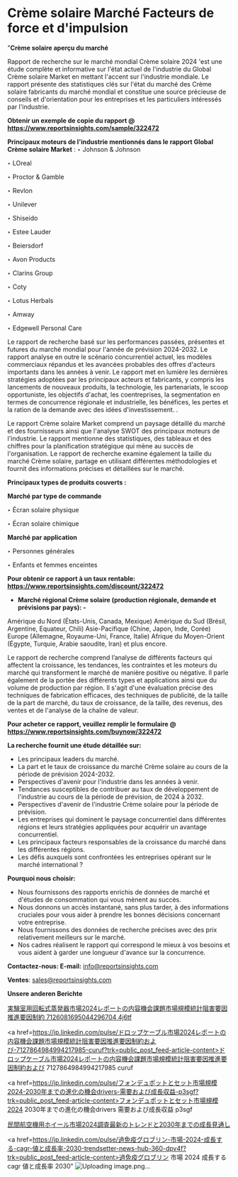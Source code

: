 # Crème solaire Marché Facteurs de force et d'impulsion

"<strong>Crème solaire aperçu du marché</strong>

Rapport de recherche sur le marché mondial Crème solaire 2024 'est une étude complète et informative sur l'état actuel de l'industrie du Global Crème solaire Market en mettant l'accent sur l'industrie mondiale. Le rapport présente des statistiques clés sur l'état du marché des Crème solaire fabricants du marché mondial et constitue une source précieuse de conseils et d'orientation pour les entreprises et les particuliers intéressés par l'industrie.

<strong>Obtenir un exemple de copie du rapport @ <a href=https://www.reportsinsights.com/sample/322472>https://www.reportsinsights.com/sample/322472</a></strong>

<strong>Principaux moteurs de l'industrie mentionnés dans le rapport Global Crème solaire Market</strong> :
‣ Johnson & Johnson

‣ LOreal

‣ Proctor & Gamble

‣ Revlon

‣ Unilever

‣ Shiseido

‣ Estee Lauder

‣ Beiersdorf

‣ Avon Products

‣ Clarins Group

‣ Coty

‣ Lotus Herbals

‣ Amway

‣ Edgewell Personal Care

Le rapport de recherche basé sur les performances passées, présentes et futures du marché mondial pour l'année de prévision 2024-2032. Le rapport analyse en outre le scénario concurrentiel actuel, les modèles commerciaux répandus et les avancées probables des offres d'acteurs importants dans les années à venir. Le rapport met en lumière les dernières stratégies adoptées par les principaux acteurs et fabricants, y compris les lancements de nouveaux produits, la technologie, les partenariats, le scoop opportuniste, les objectifs d'achat, les coentreprises, la segmentation en termes de concurrence régionale et industrielle, les bénéfices, les pertes et la ration de la demande avec des idées d'investissement. .

Le rapport Crème solaire Market comprend un paysage détaillé du marché et des fournisseurs ainsi que l'analyse SWOT des principaux moteurs de l'industrie. Le rapport mentionne des statistiques, des tableaux et des chiffres pour la planification stratégique qui mène au succès de l'organisation. Le rapport de recherche examine également la taille du marché Crème solaire, partage en utilisant différentes méthodologies et fournit des informations précises et détaillées sur le marché.

<strong>Principaux types de produits couverts :</strong>

<strong>Marché par type de commande</Strong>

‣ Écran solaire physique

‣ Écran solaire chimique

<strong>Marché par application</Strong>

‣ Personnes générales

‣ Enfants et femmes enceintes

<strong>Pour obtenir ce rapport à un taux rentable: <a href=https://www.reportsinsights.com/discount/322472>https://www.reportsinsights.com/discount/322472</a></strong>
<ul>
  <li><strong>Marché régional Crème solaire (production régionale, demande et prévisions par pays): -</strong></li>
</ul>
Amérique du Nord (États-Unis, Canada, Mexique)
Amérique du Sud (Brésil, Argentine, Equateur, Chili)
Asie-Pacifique (Chine, Japon, Inde, Corée)
Europe (Allemagne, Royaume-Uni, France, Italie)
Afrique du Moyen-Orient (Égypte, Turquie, Arabie saoudite, Iran) et plus encore.

Le rapport de recherche comprend l’analyse de différents facteurs qui affectent la croissance, les tendances, les contraintes et les moteurs du marché qui transforment le marché de manière positive ou négative. Il parle également de la portée des différents types et applications ainsi que du volume de production par région. Il s'agit d'une évaluation précise des techniques de fabrication efficaces, des techniques de publicité, de la taille de la part de marché, du taux de croissance, de la taille, des revenus, des ventes et de l'analyse de la chaîne de valeur.

<strong>Pour acheter ce rapport, veuillez remplir le formulaire @   <a href=https://www.reportsinsights.com/buynow/322472>https://www.reportsinsights.com/buynow/322472</a></strong>

<strong>La recherche fournit une étude détaillée sur:</strong>
<ul>
  <li>Les principaux leaders du marché.</li>
  <li>La part et le taux de croissance du marché Crème solaire au cours de la période de prévision 2024-2032.</li>
  <li>Perspectives d'avenir pour l'industrie dans les années à venir.</li>
  <li>Tendances susceptibles de contribuer au taux de développement de l'industrie au cours de la période de prévision, de 2024 à 2032.</li>
  <li>Perspectives d'avenir de l'industrie Crème solaire pour la période de prévision.</li>
  <li>Les entreprises qui dominent le paysage concurrentiel dans différentes régions et leurs stratégies appliquées pour acquérir un avantage concurrentiel.</li>
  <li>Les principaux facteurs responsables de la croissance du marché dans les différentes régions.</li>
  <li>Les défis auxquels sont confrontées les entreprises opérant sur le marché international ?</li>
</ul>
<strong>Pourquoi nous choisir:</strong>
<ul>
  <li>Nous fournissons des rapports enrichis de données de marché et d'études de consommation qui vous mènent au succès.</li>
  <li>Nous donnons un accès instantané, sans plus tarder, à des informations cruciales pour vous aider à prendre les bonnes décisions concernant votre entreprise.</li>
  <li>Nous fournissons des données de recherche précises avec des prix relativement meilleurs sur le marché.</li>
  <li>Nos cadres réalisent le rapport qui correspond le mieux à vos besoins et vous aident à garder une longueur d'avance sur la concurrence.</li>
</ul>
<strong>Contactez-nous:
</strong><strong>E-mail:</strong> <a href=mailto:info@reportsinsights.com>info@reportsinsights.com</a>

<strong>Ventes</strong>: <a href=mailto:sales@reportsinsights.com>sales@reportsinsights.com</a>

<strong>Unsere anderen Berichte</strong>

<a href=https://www.linkedin.com/pulse/実験室用回転式蒸発器市場2024レポートの内容機会課題市場規模統計阻害要因推進要因制約-7126081695044296704-4j6tf/>実験室用回転式蒸発器市場2024レポートの内容機会課題市場規模統計阻害要因推進要因制約 7126081695044296704 4j6tf</a>

<a href=https://jp.linkedin.com/pulse/ドロップケーブル市場2024レポートの内容機会課題市場規模統計阻害要因推進要因制約および-7127864984994217985-curuf?trk=public_post_feed-article-content>ドロップケーブル市場2024レポートの内容機会課題市場規模統計阻害要因推進要因制約および 7127864984994217985 curuf</a>

<a href=https://jp.linkedin.com/pulse/フォンデュポットとセット市場規模2024-2030年までの進化の機会drivers-需要および成長収益-p3sgf?trk=public_post_feed-article-content>フォンデュポットとセット市場規模2024 2030年までの進化の機会drivers 需要および成長収益 p3sgf</a>

<a href=https://www.linkedin.com/pulse/民間航空機用ホイール市場2024調査最新のトレンドと2030年までの成長見通し-infopulse-daily-360-zwjof/>民間航空機用ホイール市場2024調査最新のトレンドと2030年までの成長見通し</a>

<a href=https://jp.linkedin.com/pulse/過免疫グロブリン-市場-2024-成長する-cagr-値と成長率-2030-trendsetter-news-hub-360-dpv4f?trk=public_post_feed-article-content>過免疫グロブリン 市場 2024 成長する cagr 値と成長率 2030</a>"
![Uploading image.png…]()

